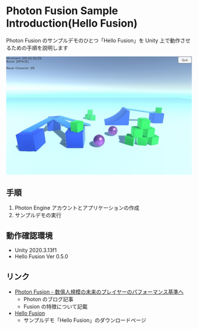 # Photon Fusion Sample Introduction(Hello Fusion)
Photon Fusion のサンプルデモのひとつ「Hello Fusion」を Unity 上で動作させるための手順を説明します

![Hello Fusion ScreenShot](images/HelloFusionScreenShot.jpg)

## 手順
1. Photon Engine アカウントとアプリケーションの作成
2. サンプルデモの実行

## 動作確認環境
* Unity 2020.3.13f1
* Hello Fusion Ver 0.5.0

## リンク
* [Photon Fusion - 数億人規模の未来のプレイヤーのパフォーマンス基準へ](https://support.photonengine.jp/hc/ja/articles/900006021486-Photon-Fusion-%E6%95%B0%E5%84%84%E4%BA%BA%E8%A6%8F%E6%A8%A1%E3%81%AE%E6%9C%AA%E6%9D%A5%E3%81%AE%E3%83%97%E3%83%AC%E3%82%A4%E3%83%A4%E3%83%BC%E3%81%AE%E3%83%91%E3%83%95%E3%82%A9%E3%83%BC%E3%83%9E%E3%83%B3%E3%82%B9%E5%9F%BA%E6%BA%96%E3%81%B8)
  * Photon のブログ記事
  * Fusion の特徴について記載
* [Hello Fusion](https://doc.photonengine.com/en-us/fusion/current/hello-fusion/hello-fusion)
  * サンプルデモ「Hello Fusion」のダウンロードページ